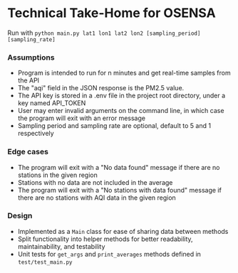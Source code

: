 # Technical Take-Home for OSENSA

Run with `python main.py lat1 lon1 lat2 lon2 [sampling_period] [sampling_rate]`
### Assumptions

- Program is intended to run for n minutes and get real-time samples from the API
- The "aqi" field in the JSON response is the PM2.5 value.
- The API key is stored in a .env file in the project root directory, under a key named API_TOKEN
- User may enter invalid arguments on the command line, in which case the program will exit with an error message
- Sampling period and sampling rate are optional, default to 5 and 1 respectively

### Edge cases

- The program will exit with a "No data found" message if there are no stations in the given region
- Stations with no data are not included in the average
- The program will exit with a "No stations with data found" message if there are no stations with AQI data in the given
  region

### Design
- Implemented as a `Main` class for ease of sharing data between methods
- Split functionality into helper methods for better readability, maintainability, and testability
- Unit tests for `get_args` and `print_averages` methods defined in `test/test_main.py`